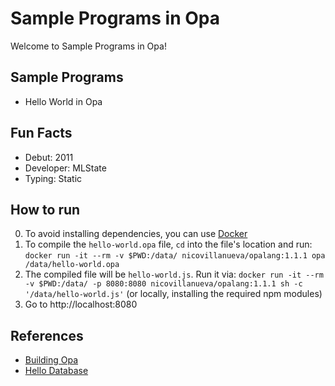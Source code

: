 # Sample Programs in Opa

Welcome to Sample Programs in Opa!

## Sample Programs

- Hello World in Opa

## Fun Facts

- Debut: 2011
- Developer: MLState
- Typing: Static

## How to run

0. To avoid installing dependencies, you can use [Docker](https://docs.docker.com/install/)
1. To compile the `hello-world.opa` file, `cd` into the file's location and run: `docker run -it --rm -v $PWD:/data/ nicovillanueva/opalang:1.1.1 opa /data/hello-world.opa`
2. The compiled file will be `hello-world.js`. Run it via: `docker run -it --rm -v $PWD:/data/ -p 8080:8080 nicovillanueva/opalang:1.1.1 sh -c '/data/hello-world.js'` (or locally, installing the required npm modules)
3. Go to http://localhost:8080

## References

- [Building Opa](https://github.com/MLstate/opalang/wiki/Building-Opa)
- [Hello Database](https://github.com/MLstate/opalang/wiki/Hello%2C-database)

